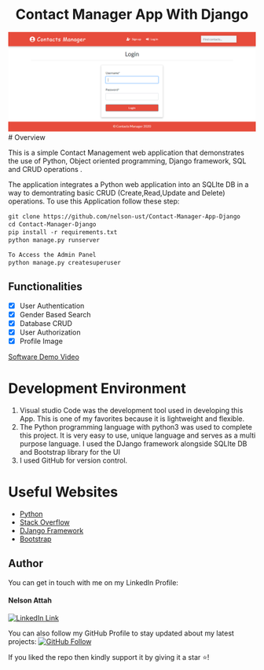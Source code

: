 <h1 align="center">Contact Manager App With Django</h1>
<a href="#">
  <div align="center">
    <img src="screenshot.png" width='700'/>
  </div>
</a>
# Overview

This is a simple Contact Management web application that demonstrates the use of Python, Object oriented programming, Django framework, SQL and CRUD operations .


The application integrates a Python web application into an SQLIte DB in a way to demontrating basic CRUD (Create,Read,Update and Delete) operations.
To use this Application follow these step: 

```
git clone https://github.com/nelson-ust/Contact-Manager-App-Django
cd Contact-Manager-Django
pip install -r requirements.txt
python manage.py runserver
```

```
To Access the Admin Panel
python manage.py createsuperuser
```
## Functionalities
- [x] User Authentication
- [x] Gender Based Search
- [x] Database CRUD
- [x] User Authorization
- [x] Profile Image

[Software Demo Video](http://youtube.link.goes.here)

# Development Environment

1. Visual studio Code was the development tool used in developing this App. This is one of my favorites because it is lightweight and flexible. 
2. The Python programming language with python3 was used to complete this project. It is very easy to use,  unique language and serves as a multi purpose language. I used the DJango framework alongside SQLIte DB and Bootstrap library for the UI
3. I used GitHub for version control. 


# Useful Websites

* [Python](https://docs.oracle.com/en/java/javase/15/)
* [Stack Overflow](https://stackoverflow.com/)
* [DJango Framework](https://docs.djangoproject.com/)
* [Bootstrap](https://getbootstrap.com/docs/4.1/getting-started/introduction/)


## Author
You can get in touch with me on my LinkedIn Profile:

#### Nelson Attah
[![LinkedIn Link](https://img.shields.io/badge/Connect-Nelson-blue.svg?logo=linkedin&longCache=true&style=social&label=Connect
)](https://www.linkedin.com/in/nelson-attah-25330660/)

You can also follow my GitHub Profile to stay updated about my latest projects: [![GitHub Follow](https://img.shields.io/badge/Connect-nelson-blue.svg?logo=Github&longCache=true&style=social&label=Follow)](https://github.com/nelson-ust)

If you liked the repo then kindly support it by giving it a star ⭐!

